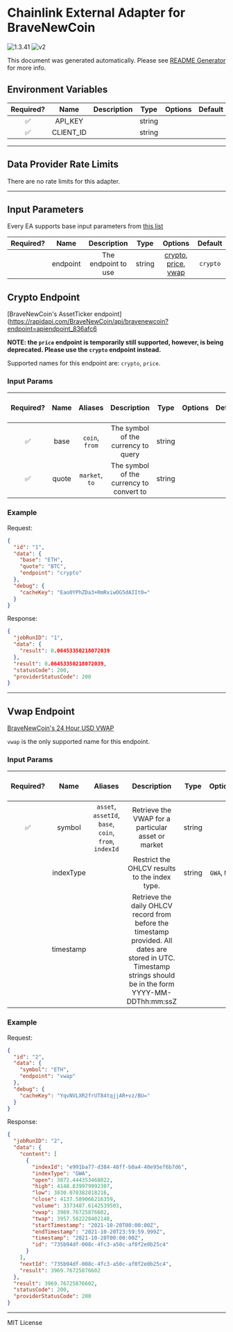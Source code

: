 # Chainlink External Adapter for BraveNewCoin

![1.3.41](https://img.shields.io/github/package-json/v/smartcontractkit/external-adapters-js?filename=packages/sources/bravenewcoin/package.json) ![v2](https://img.shields.io/badge/framework%20version-v2-blueviolet)

This document was generated automatically. Please see [README Generator](../../scripts#readme-generator) for more info.

## Environment Variables

| Required? |   Name    | Description |  Type  | Options | Default |
| :-------: | :-------: | :---------: | :----: | :-----: | :-----: |
|    ✅     |  API_KEY  |             | string |         |         |
|    ✅     | CLIENT_ID |             | string |         |         |

---

## Data Provider Rate Limits

There are no rate limits for this adapter.

---

## Input Parameters

Every EA supports base input parameters from [this list](../../core/bootstrap#base-input-parameters)

| Required? |   Name   |     Description     |  Type  |                                    Options                                    | Default  |
| :-------: | :------: | :-----------------: | :----: | :---------------------------------------------------------------------------: | :------: |
|           | endpoint | The endpoint to use | string | [crypto](#crypto-endpoint), [price](#crypto-endpoint), [vwap](#vwap-endpoint) | `crypto` |

## Crypto Endpoint

[BraveNewCoin's AssetTicker endpoint](https://rapidapi.com/BraveNewCoin/api/bravenewcoin?endpoint=apiendpoint_836afc6

**NOTE: the `price` endpoint is temporarily still supported, however, is being deprecated. Please use the `crypto` endpoint instead.**

Supported names for this endpoint are: `crypto`, `price`.

### Input Params

| Required? | Name  |    Aliases     |               Description                |  Type  | Options | Default | Depends On | Not Valid With |
| :-------: | :---: | :------------: | :--------------------------------------: | :----: | :-----: | :-----: | :--------: | :------------: |
|    ✅     | base  | `coin`, `from` |   The symbol of the currency to query    | string |         |         |            |                |
|    ✅     | quote | `market`, `to` | The symbol of the currency to convert to | string |         |         |            |                |

### Example

Request:

```json
{
  "id": "1",
  "data": {
    "base": "ETH",
    "quote": "BTC",
    "endpoint": "crypto"
  },
  "debug": {
    "cacheKey": "Eao0YPhZDa3+RmRxiwOG5dAIIt0="
  }
}
```

Response:

```json
{
  "jobRunID": "1",
  "data": {
    "result": 0.06453350218072039
  },
  "result": 0.06453350218072039,
  "statusCode": 200,
  "providerStatusCode": 200
}
```

---

## Vwap Endpoint

[BraveNewCoin's 24 Hour USD VWAP](https://rapidapi.com/BraveNewCoin/api/bravenewcoin?endpoint=apiendpoint_8b8774ba-b368-4399-9c4a-dc78f13fc786)

`vwap` is the only supported name for this endpoint.

### Input Params

| Required? |   Name    |                        Aliases                        |                                                                          Description                                                                          |  Type  |   Options    | Default | Depends On | Not Valid With |
| :-------: | :-------: | :---------------------------------------------------: | :-----------------------------------------------------------------------------------------------------------------------------------------------------------: | :----: | :----------: | :-----: | :--------: | :------------: |
|    ✅     |  symbol   | `asset`, `assetId`, `base`, `coin`, `from`, `indexId` |                                                      Retrieve the VWAP for a particular asset or market                                                       | string |              |         |            |                |
|           | indexType |                                                       |                                                         Restrict the OHLCV results to the index type.                                                         | string | `GWA`, `MWA` |         |            |                |
|           | timestamp |                                                       | Retrieve the daily OHLCV record from before the timestamp provided. All dates are stored in UTC. Timestamp strings should be in the form YYYY-MM-DDThh:mm:ssZ |        |              |         |            |                |

### Example

Request:

```json
{
  "id": "2",
  "data": {
    "symbol": "ETH",
    "endpoint": "vwap"
  },
  "debug": {
    "cacheKey": "YqvNVLXR2frUT84tqjjAR+vz/BU="
  }
}
```

Response:

```json
{
  "jobRunID": "2",
  "data": {
    "content": [
      {
        "indexId": "e991ba77-d384-48ff-b0a4-40e95ef6b7d6",
        "indexType": "GWA",
        "open": 3872.444353468022,
        "high": 4148.839979992307,
        "low": 3830.078382818216,
        "close": 4137.589066216359,
        "volume": 3373487.6142539503,
        "vwap": 3969.76725876602,
        "twap": 3957.582228402148,
        "startTimestamp": "2021-10-20T00:00:00Z",
        "endTimestamp": "2021-10-20T23:59:59.999Z",
        "timestamp": "2021-10-20T00:00:00Z",
        "id": "735b94df-008c-4fc3-a50c-af0f2e0b25c4"
      }
    ],
    "nextId": "735b94df-008c-4fc3-a50c-af0f2e0b25c4",
    "result": 3969.76725876602
  },
  "result": 3969.76725876602,
  "statusCode": 200,
  "providerStatusCode": 200
}
```

---

MIT License
